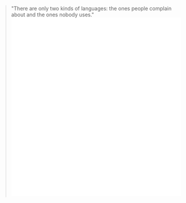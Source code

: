 > "There are only two kinds of languages: the ones people complain about and the ones nobody uses."
![Metrics](https://github.com/tua-Mascot/tua-Mascot/blob/main/github-metrics.svg)
